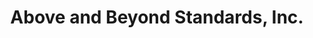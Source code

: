 ---
title: "Above and Beyond Standards, Inc."
url: /west-jefferson/above-and-beyond-standards-inc/
shop: Tiersalon
---